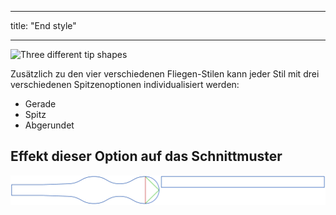 - - -
title: "End style"
- - -

![Three different tip shapes](endstyle.svg)

Zusätzlich zu den vier verschiedenen Fliegen-Stilen kann jeder Stil mit drei verschiedenen Spitzenoptionen individualisiert werden:

- Gerade
- Spitz
- Abgerundet

## Effekt dieser Option auf das Schnittmuster

![This image shows the effect of this option by superimposing several variants that have a different value for this option](benjamin_endstyle_sample.svg "Effect of this option on the pattern")
